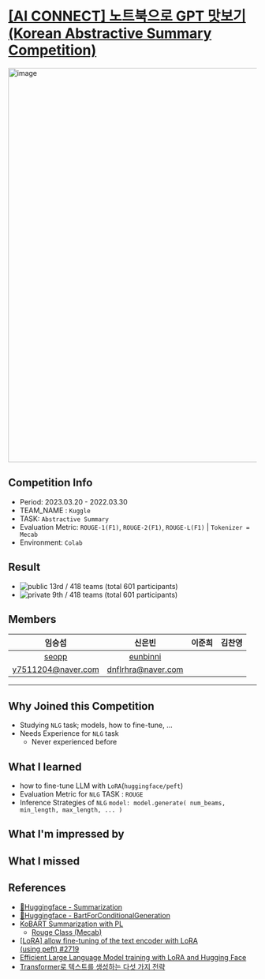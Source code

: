 # [[AI CONNECT] 노트북으로 GPT 맛보기(Korean Abstractive Summary Competition)](https://aiconnect.kr/competition/detail/223)


<img width="799" alt="image" src="https://user-images.githubusercontent.com/100005890/230086342-815b5208-67bb-4ec0-907a-4fdaa8fd4e87.png">

## Competition Info
 - Period: 2023.03.20 - 2022.03.30
 - TEAM_NAME : `Kuggle`
 - TASK: `Abstractive Summary`
 - Evaluation Metric: `ROUGE-1(F1)`, `ROUGE-2(F1)`, `ROUGE-L(F1)` | `Tokenizer = Mecab`
 - Environment: `Colab`
 

## Result 
 -  ![public 13rd](https://img.shields.io/badge/PUBLIC-13rd-red?style=plastic)  / 418 teams (total 601 participants)
 -  ![private 9th](https://img.shields.io/badge/PRIVATE-9th-red?style=plastic)  / 418 teams (total 601 participants)
 
## Members

임승섭|신은빈|이준희|김찬영
:-:|:-:|:-:|:-:
|[seopp](https://github.com/seopp)|[eunbinni](https://github.com/eunbinni)|
|y7511204@naver.com|dnflrhra@naver.com|

---

 
## Why Joined this Competition
- Studying `NLG` task; models, how to fine-tune, ... 
- Needs Experience for `NLG` task
  - Never experienced before


## What I learned 
- how to fine-tune LLM with `LoRA`(`huggingface/peft`)
- Evaluation Metric for `NLG` TASK : `ROUGE`
- Inference Strategies of `NLG` `model: model.generate( num_beams, min_length, max_length, ... )`

## What I'm impressed by


## What I missed


## References
- [🤗Huggingface - Summarization](https://huggingface.co/course/chapter7/5?fw=pt)
- [🤗Huggingface - BartForConditionalGeneration](https://huggingface.co/docs/transformers/v4.27.1/en/model_doc/bart#transformers.BartForConditionalGeneration)
- [KoBART Summarization with PL](https://github.com/seujung/KoBART-summarization)
  - [Rouge Class (Mecab)](https://github.com/seujung/KoBART-summarization/blob/main/rouge_metric.py)
- [[LoRA] allow fine-tuning of the text encoder with LoRA (using peft) #2719](https://github.com/huggingface/diffusers/issues/2719)
- [Efficient Large Language Model training with LoRA and Hugging Face](https://www.philschmid.de/fine-tune-flan-t5-peft)
- [Transformer로 텍스트를 생성하는 다섯 가지 전략](https://littlefoxdiary.tistory.com/46)
